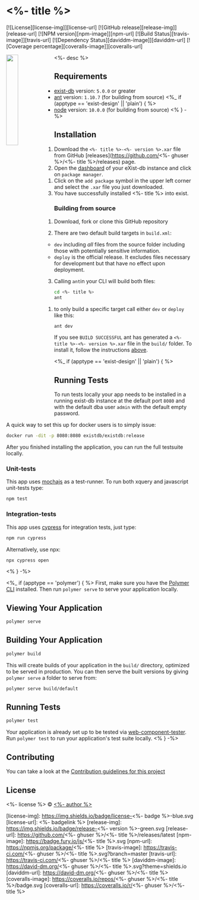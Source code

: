 # <%- title %>
[![License][license-img]][license-url]
[![GitHub release][release-img]][release-url]
[![NPM version][npm-image]][npm-url]
[![Build Status][travis-image]][travis-url]
[![Dependency Status][daviddm-image]][daviddm-url]
[![Coverage percentage][coveralls-image]][coveralls-url]

<img src="icon.png" align="left" width="25%"/>

<%- desc %>

## Requirements
*   [exist-db](http://exist-db.org/exist/apps/homepage/index.html) version: `5.0.0` or greater
*   [ant](http://ant.apache.org) version: `1.10.7` \(for building from source\)
<%_ if (apptype == 'exist-design' || 'plain') { %>
*   [node](http://nodejs.org) version: `10.0.0` \(for building from source\)
<% } -%>    

## Installation
1.  Download  the `<%- title %>-<%- version %>.xar` file from GitHub [releases](https://github.com/<%- ghuser %>/<%- title %>/releases) page.
2.  Open the [dashboard](http://localhost:8080/exist/apps/dashboard/index.html) of your eXist-db instance and click on `package manager`.
    1.  Click on the `add package` symbol in the upper left corner and select the `.xar` file you just downloaded.
3.  You have successfully installed <%- title %> into exist.

### Building from source
1.  Download, fork or clone this GitHub repository
2.  There are two default build targets in `build.xml`:
    *   `dev` including *all* files from the source folder including those with potentially sensitive information.
    *   `deploy` is the official release. It excludes files necessary for development but that have no effect upon deployment.
  
3.  Calling `ant`in your CLI will build both files:    
```bash
cd <%- title %>
ant
```
   1. to only build a specific target call either `dev` or `deploy` like this:
   ```bash   
   ant dev
   ```   

If you see `BUILD SUCCESSFUL` ant has generated a `<%- title %>-<%- version %>.xar` file in the `build/` folder. To install it, follow the instructions [above](#installation).

<%_ if (apptype == 'exist-design' || 'plain') { %>
## Running Tests
To run tests locally your app needs to be installed in a running exist-db instance at the default port `8080` and with the default dba user `admin` with the default empty password.

A quick way to set this up for docker users is to simply issue:
```bash
docker run -dit -p 8080:8080 existdb/existdb:release
```

After you finished installing the application, you can run the full testsuite locally.

### Unit-tests
This app uses [mochajs](https://mochajs.org) as a test-runner. To run both xquery and javascript unit-tests type:
```bash
npm test
```
### Integration-tests
This app uses [cypress](https://www.cypress.io) for integration tests, just type:

```bash
npm run cypress
```

Alternatively, use npx:
```bash
npx cypress open
```
<% } -%>

<%_ if (apptype == 'polymer') { %>
  First, make sure you have the [Polymer CLI](https://www.npmjs.com/package/polymer-cli) installed. Then run `polymer serve` to serve your application locally.

  ## Viewing Your Application

  ```bash
  polymer serve
  ```

  ## Building Your Application

  ```bash
  polymer build
  ```

  This will create builds of your application in the `build/` directory, optimized to be served in production. You can then serve the built versions by giving `polymer serve` a folder to serve from:

  ```bash
  polymer serve build/default
  ```

  ## Running Tests

  ```bash
  polymer test
  ```

  Your application is already set up to be tested via [web-component-tester](https://github.com/Polymer/web-component-tester). Run `polymer test` to run your application's test suite locally.
<% } -%>

## Contributing
You can take a look at the [Contribution guidelines for this project](.github/CONTRIBUTING.md)

## License

<%- license %> © [<%- author %>](<%- website %>)

[license-img]: https://img.shields.io/badge/license-<%- badge %>-blue.svg
[license-url]: <%- badgelink %>
[release-img]: https://img.shields.io/badge/release-<%- version %>-green.svg
[release-url]: https://github.com/<%- ghuser %>/<%- title %>/releases/latest
[npm-image]: https://badge.fury.io/js/<%- title %>.svg
[npm-url]: https://npmjs.org/package/<%- title %>
[travis-image]: https://travis-ci.com/<%- ghuser %>/<%- title %>.svg?branch=master
[travis-url]: https://travis-ci.com/<%- ghuser %>/<%- title %>
[daviddm-image]: https://david-dm.org/<%- ghuser %>/<%- title %>.svg?theme=shields.io
[daviddm-url]: https://david-dm.org/<%- ghuser %>/<%- title %>
[coveralls-image]: https://coveralls.io/repos/<%- ghuser %>/<%- title %>/badge.svg
[coveralls-url]: https://coveralls.io/r/<%- ghuser %>/<%- title %>
